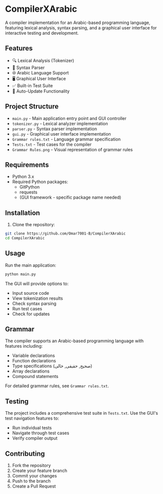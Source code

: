 # CompilerXArabic

A compiler implementation for an Arabic-based programming language, featuring lexical analysis, syntax parsing, and a graphical user interface for interactive testing and development.

## Features

- 🔍 Lexical Analysis (Tokenizer)
- 🔬 Syntax Parser
- 🌐 Arabic Language Support
- 🖥️ Graphical User Interface
- ✅ Built-in Test Suite
- 🔄 Auto-Update Functionality

## Project Structure

- `main.py` - Main application entry point and GUI controller
- `tokenizer.py` - Lexical analyzer implementation
- `parser.py` - Syntax parser implementation
- `gui.py` - Graphical user interface implementation
- `Grammar rules.txt` - Language grammar specification
- `Tests.txt` - Test cases for the compiler
- `Grammar Rules.png` - Visual representation of grammar rules

## Requirements

- Python 3.x
- Required Python packages:
  - GitPython
  - requests
  - (GUI framework - specific package name needed)

## Installation

1. Clone the repository:
```bash
git clone https://github.com/Omar7001-B/CompilerXArabic
cd CompilerXArabic
```

## Usage

Run the main application:
```bash
python main.py
```

The GUI will provide options to:
- Input source code
- View tokenization results
- Check syntax parsing
- Run test cases
- Check for updates

## Grammar

The compiler supports an Arabic-based programming language with features including:
- Variable declarations
- Function declarations
- Type specifications (صحیح, حقیقى, خالى)
- Array declarations
- Compound statements

For detailed grammar rules, see `Grammar rules.txt`.

## Testing

The project includes a comprehensive test suite in `Tests.txt`. Use the GUI's test navigation features to:
- Run individual tests
- Navigate through test cases
- Verify compiler output

## Contributing

1. Fork the repository
2. Create your feature branch
3. Commit your changes
4. Push to the branch
5. Create a Pull Request